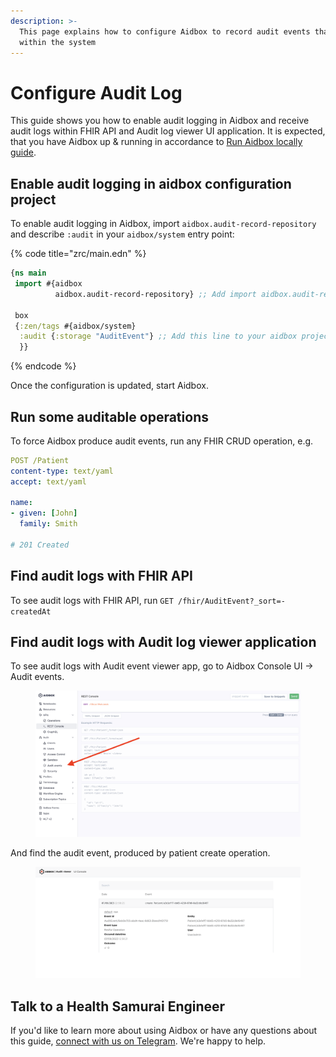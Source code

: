 ```yaml
---
description: >-
  This page explains how to configure Aidbox to record audit events that occur
  within the system
---
```


# Configure Audit Log

This guide shows you how to enable audit logging in Aidbox and receive audit logs within FHIR API and Audit log viewer UI application. It is expected, that you have Aidbox up & running in accordance to [Run Aidbox locally guide](../../getting-started/run-aidbox-locally-with-docker/).

## Enable audit logging in aidbox configuration project

To enable audit logging in Aidbox, import `aidbox.audit-record-repository` and describe `:audit` in your `aidbox/system` entry point:

{% code title="zrc/main.edn" %}
```clojure
{ns main
 import #{aidbox
          aidbox.audit-record-repository} ;; Add import aidbox.audit-record-repository
 
 box
 {:zen/tags #{aidbox/system}
  :audit {:storage "AuditEvent"} ;; Add this line to your aidbox project
  }}
```
{% endcode %}

Once the configuration is updated, start Aidbox.

## Run some auditable operations

To force Aidbox produce audit events, run any FHIR CRUD operation, e.g.

```yaml
POST /Patient
content-type: text/yaml
accept: text/yaml

name:
- given: [John]
  family: Smith
  
# 201 Created
```

## Find audit logs with FHIR API

To see audit logs with FHIR API, run `GET /fhir/AuditEvent?_sort=-createdAt`

## Find audit logs with Audit log viewer application

To see audit logs with Audit event viewer app, go to Aidbox Console UI → Audit events.

<figure><img src="../../.gitbook/assets/Screenshot 2023-09-07 at 12.39.24 (2).png" alt=""><figcaption></figcaption></figure>

And find the audit event, produced by patient create operation.

<figure><img src="../../.gitbook/assets/Screenshot 2023-09-07 at 12.58.32.png" alt=""><figcaption></figcaption></figure>

## Talk to a Health Samurai Engineer

If you'd like to learn more about using Aidbox or have any questions about this guide, [connect with us on Telegram](https://t.me/aidbox). We're happy to help.
